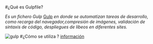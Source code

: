 #¿Qué es Gulpfile?

  *Es un fichero Gulp* [Gulp](https://www.npmjs.com/package/gulp) *en donde se automatizan tareas de desarrollo, como recarga del navegador,compresión de imágenes, validación de sintaxis de código, despliegues de libeos en diferentes sites.*
  
![gulp](https://raw.githubusercontent.com/gulpjs/artwork/master/gulp-2x.png)
#¿Cómo se utiliza ?
[información](https://frontendlabs.io/1669--gulp-js-en-espanol-tutorial-basico-primeros-pasos-y-ejemplos)
